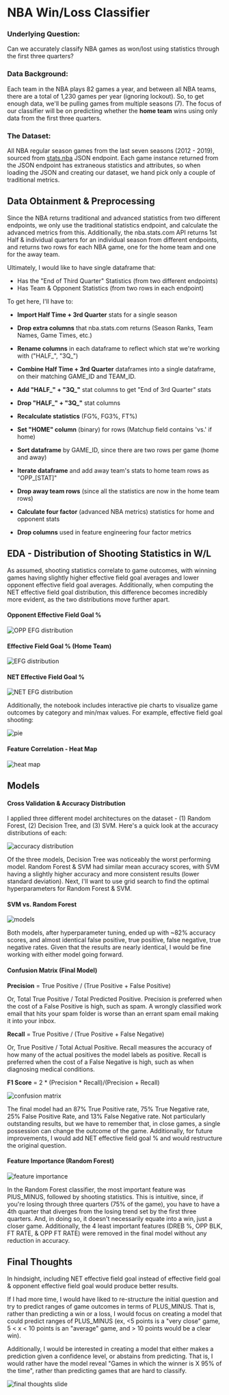 # NBA Win/Loss Classifier

### Underlying Question: 
Can we accurately classify NBA games as won/lost using statistics through the first three quarters? 

### Data Background: 
Each team in the NBA plays 82 games a year, and between all NBA teams, there are a total of 1,230 games per year (ignoring lockout).  So, to get enough data, we'll be pulling games from multiple seasons (7).  The focus of our classifier will be on predicting whether the **home team** wins using only data from the first three quarters.

### The Dataset: 
All NBA regular season games from the last seven seasons (2012 - 2019), sourced from [stats.nba](https://stats.nba.com) JSON endpoint.  Each game instance returned from the JSON endpoint has extraneous statistics and attributes, so when loading the JSON and creating our dataset, we hand pick only a couple of traditional metrics.

## Data Obtainment & Preprocessing

Since the NBA returns traditional and advanced statistics from two different endpoints, we only use the traditional statistics endpoint, and calculate the advanced metrics from this.  Additionally, the nba.stats.com API returns 1st Half & individual quarters for an individual season from different endpoints, and returns two rows for each NBA game, one for the home team and one for the away team.  

Ultimately, I would like to have single dataframe that:

- Has the "End of Third Quarter" Statistics (from two different endpoints)
- Has Team & Opponent Statistics (from two rows in each endpoint)

To get here, I'll have to:

- **Import Half Time + 3rd Quarter** stats for a single season

- **Drop extra columns** that nba.stats.com returns (Season Ranks, Team Names, Game Times, etc.)

- **Rename columns** in each dataframe to reflect which stat we're working with ("HALF_", "3Q_")

- **Combine Half Time + 3rd Quarter** dataframes into a single dataframe, on their matching GAME_ID and TEAM_ID.

- **Add "HALF_" + "3Q_"** stat columns to get "End of 3rd Quarter" stats

- **Drop "HALF_" + "3Q_"** stat columns

- **Recalculate statistics** (FG%, FG3%, FT%)

- **Set "HOME" column** (binary) for rows (Matchup field contains 'vs.' if home)

- **Sort dataframe** by GAME_ID, since there are two rows per game (home and away)

- **Iterate dataframe** and add away team's stats to home team rows as "OPP_[STAT]"

- **Drop away team rows** (since all the statistics are now in the home team rows)

- **Calculate four factor** (advanced NBA metrics) statistics for home and opponent stats

- **Drop columns** used in feature engineering four factor metrics

## EDA - Distribution of Shooting Statistics in W/L

As assumed, shooting statistics correlate to game outcomes, with winning games having slightly higher effective field goal averages and lower opponent effective field goal averages.  Additionally, when computing the NET effective field goal distribution, this difference becomes incredibly more evident, as the two distributions move further apart.  

#### Opponent Effective Field Goal %

![OPP EFG distribution](https://i.imgur.com/6jYLL9p.png)

#### Effective Field Goal % (Home Team)

![EFG distribution](https://i.imgur.com/oltJgXm.png)

#### NET Effective Field Goal %

![NET EFG distribution](https://i.imgur.com/On4UCmb.png)


Additionally, the notebook includes interactive pie charts to visualize game outcomes by category and min/max values.  For example, effective field goal shooting:

![pie](https://i.imgur.com/HddArQY.gif)


#### Feature Correlation - Heat Map

![heat map](https://i.imgur.com/08GgicM.png)


## Models

#### Cross Validation & Accuracy Distribution

I applied three different model architectures on the dataset - (1) Random Forest, (2) Decision Tree, and (3) SVM.  Here's a quick look at the accuracy distributions of each: 

![accuracy distribution](https://i.imgur.com/mMuP6e2.png)


Of the three models, Decision Tree was noticeably the worst performing model. Random Forest & SVM had similar mean accuracy scores, with SVM having a slightly higher accuracy and more consistent results (lower standard deviation). Next, I'll want to use grid search to find the optimal hyperparameters for Random Forest & SVM.


#### SVM vs. Random Forest

![models](https://i.imgur.com/xUkl8Z9.png)

Both models, after hyperparameter tuning, ended up with ~82% accuracy scores, and almost identical false positive, true positive, false negative, true negative rates.  Given that the results are nearly identical, I would be fine working with either model going forward.

#### Confusion Matrix (Final Model)

**Precision** = True Positive / (True Positive + False Positive)

Or, Total True Positive / Total Predicted Positive.  Precision is preferred when the cost of a False Positive is high, such as spam.  A wrongly classified work email that hits your spam folder is worse than an errant spam email making it into your inbox.

**Recall** = True Positive / (True Positive + False Negative)

Or, True Positive / Total Actual Positive.  Recall measures the accuracy of how many of the actual positives the model labels as positive.  Recall is preferred when the cost of a False Negative is high, such as when diagnosing medical conditions.

**F1 Score** = 2 * (Precision * Recall)/(Precision + Recall)

![confusion matrix](https://i.imgur.com/h2cK6Hc.png)

The final model had an 87% True Positive rate, 75% True Negative rate, 25% False Positive Rate, and 13% False Negative rate.  Not particularly outstanding results, but we have to remember that, in close games, a single possession can change the outcome of the game.  Additionally, for future improvements, I would add NET effective field goal % and would restructure the original question.



#### Feature Importance (Random Forest)

![feature importance](https://i.imgur.com/QPM1JX3.png)


In the Random Forest classifier, the most important feature was PlUS_MINUS, followed by shooting statistics.  This is intuitive, since, if you're losing through three quarters (75% of the game), you have to have a 4th quarter that diverges from the losing trend set by the first three quarters.  And, in doing so, it doesn't necessarily equate into a win, just a closer game.  Additionally, the 4 least important features (DREB %, OPP BLK, FT RATE, & OPP FT RATE) were removed in the final model without any reduction in accuracy.

## Final Thoughts

In hindsight, including NET effective field goal instead of effective field goal & opponent effective field goal would produce better results.

If I had more time, I would have liked to re-structure the initial question and try to predict ranges of game outcomes in terms of PLUS_MINUS.  That is, rather than predicting a win or a loss, I would focus on creating a model that could predict ranges of PLUS_MINUS (ex, <5 points is a "very close" game, 5 < x < 10 points is an "average" game, and > 10 points would be a clear win).  

Additionally, I would be interested in creating a model that either makes a prediction given a confidence level, or abstains from predicting.  That is, I would rather have the model reveal "Games in which the winner is X 95% of the time", rather than predicting games that are hard to classify.

![final thoughts slide](https://i.imgur.com/eLNnmpZ.png)